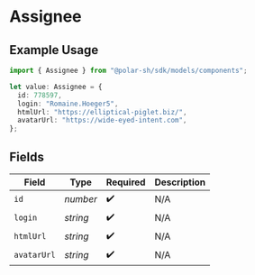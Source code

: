 # Assignee

## Example Usage

```typescript
import { Assignee } from "@polar-sh/sdk/models/components";

let value: Assignee = {
  id: 778597,
  login: "Romaine.Hoeger5",
  htmlUrl: "https://elliptical-piglet.biz/",
  avatarUrl: "https://wide-eyed-intent.com",
};
```

## Fields

| Field              | Type               | Required           | Description        |
| ------------------ | ------------------ | ------------------ | ------------------ |
| `id`               | *number*           | :heavy_check_mark: | N/A                |
| `login`            | *string*           | :heavy_check_mark: | N/A                |
| `htmlUrl`          | *string*           | :heavy_check_mark: | N/A                |
| `avatarUrl`        | *string*           | :heavy_check_mark: | N/A                |